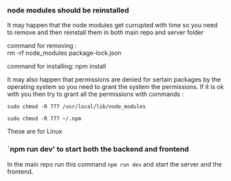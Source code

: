 ### node modules should be reinstalled

It may happen that the node modules get currupted with time so you need to remove and then reinstall them in both main repo and server folder 

command for removing :  
    rm -rf node_modules package-lock.json
    
command for installing: 
    npm install

It may also happen that permissions are denied for sertain packages by the operating system so you need to grant the system the permissions.
If it is ok with you then try to grant all the permissions with commands : 

    sudo chmod -R 777 /usr/local/lib/node_modules
    
    sudo chmod -R 777 ~/.npm
    
These are for Linux

### `npm run dev' to start both the backend and frontend

In the main repo run this command `npm run dev` and start the server and the frontend.

